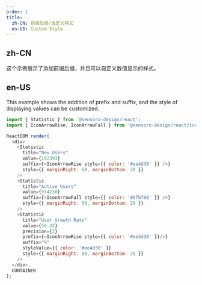 ```yaml
---
order: 1
title:
  zh-CN: 前缀后缀/自定义样式
  en-US: Custom Style
---
```


## zh-CN

这个示例展示了添加前缀后缀，并且可以自定义数值显示的样式。

## en-US

This example shows the addition of prefix and suffix, and the style of displaying values can be customized.

```js
import { Statistic } from '@sensoro-design/react';
import { IconArrowRise, IconArrowFall } from '@sensoro-design/react/icon';

ReactDOM.render(
  <div>
    <Statistic
      title="New Users"
      value={192393}
      suffix={<IconArrowRise style={{ color: '#ee4d38' }} />}
      style={{ marginRight: 60, marginBottom: 20 }}
    />
    <Statistic
      title="Active Users"
      value={934230}
      suffix={<IconArrowFall style={{ color: '#0fbf60' }} />}
      style={{ marginRight: 60, marginBottom: 20 }}
    />
    <Statistic
      title="User Growth Rate"
      value={50.32}
      precision={2}
      prefix={<IconArrowRise style={{ color: '#ee4d38' }}/>}
      suffix="%"
      styleValue={{ color: '#ee4d38' }}
      style={{ marginRight: 60, marginBottom: 20 }}
    />
  </div>,
  CONTAINER
);
```
